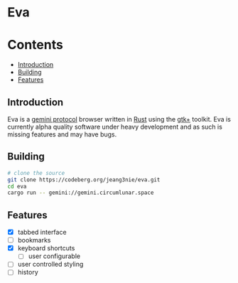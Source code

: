 # Eva
Contents
========
* [Introduction](#introduction)
* [Building](#building)
* [Features](#features)
## Introduction
Eva is a [gemini protocol](https://gemini.circumlunar.space/) browser written in
[Rust](https://rust-lang.org) using the [gtk+](https://gtk-rs.org/) toolkit. Eva
is currently alpha quality software under heavy development and as such is
missing features and may have bugs.

## Building
```sh
# clone the source
git clone https://codeberg.org/jeang3nie/eva.git
cd eva
cargo run -- gemini://gemini.circumlunar.space
```
## Features
- [x] tabbed interface
- [ ] bookmarks
- [x] keyboard shortcuts
  - [ ] user configurable
- [ ] user controlled styling
- [ ] history
